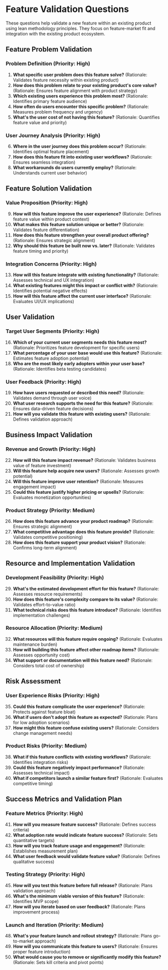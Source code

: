 # Feature Validation Questions

These questions help validate a new feature within an existing product using lean methodology principles. They focus on feature-market fit and integration with the existing product ecosystem.

## Feature Problem Validation

### Problem Definition (Priority: High)
1. **What specific user problem does this feature solve?** (Rationale: Validates feature necessity within existing product)
2. **How does this problem relate to your existing product's core value?** (Rationale: Ensures feature alignment with product strategy)
3. **Which existing users experience this problem most?** (Rationale: Identifies primary feature audience)
4. **How often do users encounter this specific problem?** (Rationale: Measures problem frequency and urgency)
5. **What's the user cost of not having this feature?** (Rationale: Quantifies feature value and priority)

### User Journey Analysis (Priority: High)
6. **Where in the user journey does this problem occur?** (Rationale: Identifies optimal feature placement)
7. **How does this feature fit into existing user workflows?** (Rationale: Ensures seamless integration)
8. **What workarounds do users currently employ?** (Rationale: Understands current user behavior)

## Feature Solution Validation

### Value Proposition (Priority: High)
9. **How will this feature improve the user experience?** (Rationale: Defines feature value within product context)
10. **What makes this feature solution unique or better?** (Rationale: Validates feature differentiation)
11. **How does this feature strengthen your overall product offering?** (Rationale: Ensures strategic alignment)
12. **Why should this feature be built now vs. later?** (Rationale: Validates feature timing and priority)

### Integration Concerns (Priority: High)
13. **How will this feature integrate with existing functionality?** (Rationale: Assesses technical and UX integration)
14. **What existing features might this impact or conflict with?** (Rationale: Identifies potential negative effects)
15. **How will this feature affect the current user interface?** (Rationale: Evaluates UI/UX implications)

## User Validation

### Target User Segments (Priority: High)
16. **Which of your current user segments needs this feature most?** (Rationale: Prioritizes feature development for specific users)
17. **What percentage of your user base would use this feature?** (Rationale: Estimates feature adoption potential)
18. **Who are the most likely early adopters within your user base?** (Rationale: Identifies beta testing candidates)

### User Feedback (Priority: High)
19. **How have users requested or described this need?** (Rationale: Validates demand through user voice)
20. **What user research supports the need for this feature?** (Rationale: Ensures data-driven feature decisions)
21. **How will you validate this feature with existing users?** (Rationale: Defines validation approach)

## Business Impact Validation

### Revenue and Growth (Priority: High)
22. **How will this feature impact revenue?** (Rationale: Validates business value of feature investment)
23. **Will this feature help acquire new users?** (Rationale: Assesses growth potential)
24. **Will this feature improve user retention?** (Rationale: Measures engagement impact)
25. **Could this feature justify higher pricing or upsells?** (Rationale: Evaluates monetization opportunities)

### Product Strategy (Priority: Medium)
26. **How does this feature advance your product roadmap?** (Rationale: Ensures strategic alignment)
27. **What competitive advantage does this feature provide?** (Rationale: Validates competitive positioning)
28. **How does this feature support your product vision?** (Rationale: Confirms long-term alignment)

## Resource and Implementation Validation

### Development Feasibility (Priority: High)
29. **What's the estimated development effort for this feature?** (Rationale: Assesses resource requirements)
30. **How does this feature's complexity compare to its value?** (Rationale: Validates effort-to-value ratio)
31. **What technical risks does this feature introduce?** (Rationale: Identifies implementation challenges)

### Resource Allocation (Priority: Medium)
32. **What resources will this feature require ongoing?** (Rationale: Evaluates maintenance burden)
33. **How will building this feature affect other roadmap items?** (Rationale: Assesses opportunity cost)
34. **What support or documentation will this feature need?** (Rationale: Considers total cost of ownership)

## Risk Assessment

### User Experience Risks (Priority: High)
35. **Could this feature complicate the user experience?** (Rationale: Protects against feature bloat)
36. **What if users don't adopt this feature as expected?** (Rationale: Plans for low adoption scenarios)
37. **How might this feature confuse existing users?** (Rationale: Considers change management needs)

### Product Risks (Priority: Medium)
38. **What if this feature conflicts with existing workflows?** (Rationale: Identifies integration risks)
39. **Could this feature negatively impact performance?** (Rationale: Assesses technical impact)
40. **What if competitors launch a similar feature first?** (Rationale: Evaluates competitive timing)

## Success Metrics and Validation Plan

### Feature Metrics (Priority: High)
41. **How will you measure feature success?** (Rationale: Defines success criteria)
42. **What adoption rate would indicate feature success?** (Rationale: Sets quantitative targets)
43. **How will you track feature usage and engagement?** (Rationale: Establishes measurement plan)
44. **What user feedback would validate feature value?** (Rationale: Defines qualitative success)

### Testing Strategy (Priority: High)
45. **How will you test this feature before full release?** (Rationale: Plans validation approach)
46. **What's the minimum viable version of this feature?** (Rationale: Identifies MVP scope)
47. **How will you iterate based on user feedback?** (Rationale: Plans improvement process)

### Launch and Iteration (Priority: Medium)
48. **What's your feature launch and rollout strategy?** (Rationale: Plans go-to-market approach)
49. **How will you communicate this feature to users?** (Rationale: Ensures proper feature introduction)
50. **What would cause you to remove or significantly modify this feature?** (Rationale: Sets kill criteria and pivot points)